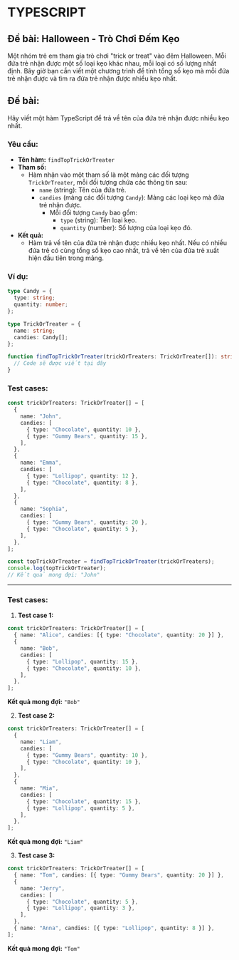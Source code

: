 # TYPESCRIPT

## Đề bài: Halloween - Trò Chơi Đếm Kẹo

Một nhóm trẻ em tham gia trò chơi "trick or treat" vào đêm Halloween. Mỗi đứa trẻ nhận được một số loại kẹo khác nhau, mỗi loại có số lượng nhất định. Bây giờ bạn cần viết một chương trình để tính tổng số kẹo mà mỗi đứa trẻ nhận được và tìm ra đứa trẻ nhận được nhiều kẹo nhất.

## Đề bài:

Hãy viết một hàm TypeScript để trả về tên của đứa trẻ nhận được nhiều kẹo nhất.

### Yêu cầu:

- **Tên hàm:** `findTopTrickOrTreater`
- **Tham số:**
  - Hàm nhận vào một tham số là một mảng các đối tượng `TrickOrTreater`, mỗi đối tượng chứa các thông tin sau:
    - `name` (string): Tên của đứa trẻ.
    - `candies` (mảng các đối tượng `Candy`): Mảng các loại kẹo mà đứa trẻ nhận được.
      - Mỗi đối tượng `Candy` bao gồm:
        - `type` (string): Tên loại kẹo.
        - `quantity` (number): Số lượng của loại kẹo đó.
- **Kết quả:**
  - Hàm trả về tên của đứa trẻ nhận được nhiều kẹo nhất. Nếu có nhiều đứa trẻ có cùng tổng số kẹo cao nhất, trả về tên của đứa trẻ xuất hiện đầu tiên trong mảng.

### Ví dụ:

```typescript
type Candy = {
  type: string;
  quantity: number;
};

type TrickOrTreater = {
  name: string;
  candies: Candy[];
};

function findTopTrickOrTreater(trickOrTreaters: TrickOrTreater[]): string {
  // Code sẽ được viết tại đây
}
```

### Test cases:

```typescript
const trickOrTreaters: TrickOrTreater[] = [
  {
    name: "John",
    candies: [
      { type: "Chocolate", quantity: 10 },
      { type: "Gummy Bears", quantity: 15 },
    ],
  },
  {
    name: "Emma",
    candies: [
      { type: "Lollipop", quantity: 12 },
      { type: "Chocolate", quantity: 8 },
    ],
  },
  {
    name: "Sophia",
    candies: [
      { type: "Gummy Bears", quantity: 20 },
      { type: "Chocolate", quantity: 5 },
    ],
  },
];

const topTrickOrTreater = findTopTrickOrTreater(trickOrTreaters);
console.log(topTrickOrTreater);
// Kết quả mong đợi: "John"
```

---

### Test cases:

1. **Test case 1:**

```typescript
const trickOrTreaters: TrickOrTreater[] = [
  { name: "Alice", candies: [{ type: "Chocolate", quantity: 20 }] },
  {
    name: "Bob",
    candies: [
      { type: "Lollipop", quantity: 15 },
      { type: "Chocolate", quantity: 10 },
    ],
  },
];
```

**Kết quả mong đợi:** `"Bob"`

2. **Test case 2:**

```typescript
const trickOrTreaters: TrickOrTreater[] = [
  {
    name: "Liam",
    candies: [
      { type: "Gummy Bears", quantity: 10 },
      { type: "Chocolate", quantity: 10 },
    ],
  },
  {
    name: "Mia",
    candies: [
      { type: "Chocolate", quantity: 15 },
      { type: "Lollipop", quantity: 5 },
    ],
  },
];
```

**Kết quả mong đợi:** `"Liam"`

3. **Test case 3:**

```typescript
const trickOrTreaters: TrickOrTreater[] = [
  { name: "Tom", candies: [{ type: "Gummy Bears", quantity: 20 }] },
  {
    name: "Jerry",
    candies: [
      { type: "Chocolate", quantity: 5 },
      { type: "Lollipop", quantity: 3 },
    ],
  },
  { name: "Anna", candies: [{ type: "Lollipop", quantity: 8 }] },
];
```

**Kết quả mong đợi:** `"Tom"`
